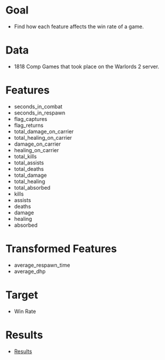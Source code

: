 # Goal

- Find how each feature affects the win rate of a game.

# Data

- 1818 Comp Games that took place on the Warlords 2 server.

# Features

- seconds_in_combat
- seconds_in_respawn
- flag_captures
- flag_returns
- total_damage_on_carrier
- total_healing_on_carrier
- damage_on_carrier
- healing_on_carrier
- total_kills
- total_assists
- total_deaths
- total_damage
- total_healing
- total_absorbed
- kills
- assists
- deaths
- damage
- healing
- absorbed

# Transformed Features

- average_respawn_time
- average_dhp

# Target

- Win Rate

# Results

- [Results](Results.md)
